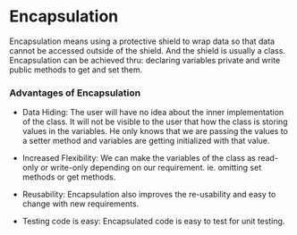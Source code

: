 # Encapsulation

Encapsulation means using a protective shield to wrap data so that data cannot be accessed outside of the shield. And the shield is usually a class.  
Encapsulation can be achieved thru: declaring variables private and write public methods to get and set them.

### Advantages of Encapsulation
* Data Hiding: The user will have no idea about the inner implementation of the class. It will not be visible to the user that how the class is storing values in the variables. He only knows that we are passing the values to a setter method and variables are getting initialized with that value.

* Increased Flexibility: We can make the variables of the class as read-only or write-only depending on our requirement. ie. omitting set methods or get methods.

* Reusability: Encapsulation also improves the re-usability and easy to change with new requirements.

* Testing code is easy: Encapsulated code is easy to test for unit testing.
